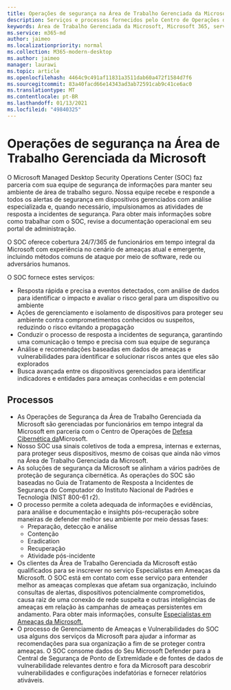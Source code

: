 ```yaml
---
title: Operações de segurança na Área de Trabalho Gerenciada da Microsoft
description: Serviços e processos fornecidos pelo Centro de Operações de Segurança
keywords: Área de Trabalho Gerenciada da Microsoft, Microsoft 365, serviço, documentação
ms.service: m365-md
author: jaimeo
ms.localizationpriority: normal
ms.collection: M365-modern-desktop
ms.author: jaimeo
manager: laurawi
ms.topic: article
ms.openlocfilehash: 4464c9c491af11831a3511dab60a472f1584d7f6
ms.sourcegitcommit: 83a40facd66e14343ad3ab72591cab9c41ce6ac0
ms.translationtype: MT
ms.contentlocale: pt-BR
ms.lasthandoff: 01/13/2021
ms.locfileid: "49840325"
---
```

# <a name="security-operations-in-microsoft-managed-desktop"></a>Operações de segurança na Área de Trabalho Gerenciada da Microsoft

O Microsoft Managed Desktop Security Operations Center (SOC) faz parceria com sua equipe de segurança de informações para manter seu ambiente de área de trabalho seguro. Nossa equipe recebe e responde a todos os alertas de segurança em dispositivos gerenciados com análise especializada e, quando necessário, impulsionamos as atividades de resposta a incidentes de segurança. Para obter mais informações sobre como trabalhar com o SOC, revise a documentação operacional em seu portal de administração.

O SOC oferece cobertura 24/7/365 de funcionários em tempo integral da Microsoft com experiência no cenário de ameaças atual e emergente, incluindo métodos comuns de ataque por meio de software, rede ou adversários humanos.

O SOC fornece estes serviços:
- Resposta rápida e precisa a eventos detectados, com análise de dados para identificar o impacto e avaliar o risco geral para um dispositivo ou ambiente
- Ações de gerenciamento e isolamento de dispositivos para proteger seu ambiente contra comprometimentos conhecidos ou suspeitos, reduzindo o risco evitando a propagação
- Conduzir o processo de resposta a incidentes de segurança, garantindo uma comunicação o tempo e precisa com sua equipe de segurança
- Análise e recomendações baseadas em dados de ameaças e vulnerabilidades para identificar e solucionar riscos antes que eles são explorados
- Busca avançada entre os dispositivos gerenciados para identificar indicadores e entidades para ameaças conhecidas e em potencial

## <a name="processes"></a>Processos

- As Operações de Segurança da Área de Trabalho Gerenciada da Microsoft são gerenciadas por funcionários em tempo integral da Microsoft em parceria com o Centro de Operações de [Defesa Cibernética da](https://www.microsoft.com/msrc/cdoc)Microsoft. 
- Nosso SOC usa sinais coletivos de toda a empresa, internas e externas, para proteger seus dispositivos, mesmo de coisas que ainda não vimos na Área de Trabalho Gerenciada da Microsoft.
- As soluções de segurança da Microsoft se alinham a vários padrões de proteção de segurança cibernética. As operações do SOC são baseadas no Guia de Tratamento de Resposta a Incidentes de Segurança do Computador do Instituto Nacional de Padrões e Tecnologia (NIST 800-61 r2).
- O processo permite a coleta adequada de informações e evidências, para análise e documentação e insights pós-recuperação sobre maneiras de defender melhor seu ambiente por meio dessas fases:
    - Preparação, detecção e análise
    - Contenção
    - Eradication
    - Recuperação
    - Atividade pós-incidente
- Os clientes da Área de Trabalho Gerenciada da Microsoft estão qualificados para se inscrever no serviço Especialistas em Ameaças da Microsoft. O SOC está em contato com esse serviço para entender melhor as ameaças complexas que afetam sua organização, incluindo consultas de alertas, dispositivos potencialmente comprometidos, causa raiz de uma conexão de rede suspeita e outras inteligências de ameaças em relação às campanhas de ameaças persistentes em andamento. Para obter mais informações, consulte [Especialistas em Ameaças da Microsoft.](https://docs.microsoft.com/windows/security/threat-protection/microsoft-defender-atp/microsoft-threat-experts)
- O processo de Gerenciamento de Ameaças e Vulnerabilidades do SOC usa alguns dos serviços da Microsoft para ajudar a informar as recomendações para sua organização a fim de se proteger contra ameaças. O SOC consome dados do Seu Microsoft Defender para a Central de Segurança de Ponto de Extremidade e de fontes de dados de vulnerabilidade relevantes dentro e fora da Microsoft para descobrir vulnerabilidades e configurações indefatórias e fornecer relatórios ativáveis.
